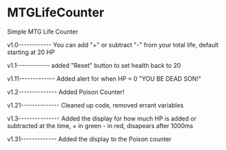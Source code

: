 # MTGLifeCounter
Simple MTG Life Counter

v1.0------------
You can add "+" or subtract "-" from your total life, default starting at 20 HP

v1.1------------
added "Reset" button to set health back to 20

v1.11-------------
Added alert for when HP = 0 "YOU BE DEAD SON!"

v1.2--------------
Added Poison Counter!

v1.21--------------
Cleaned up code, removed errant variables

v1.3---------------
Added the display for how much HP is added or subtracted at the time, + in green - in red, disapears after 1000ms

v1.31-------------
Added the display to the Poison counter
